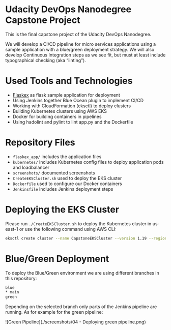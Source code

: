 # Udacity DevOps Nanodegree Capstone Project

This is the final capstone project of the Udacity DevOps Nanodegree. 

We will develop a CI/CD pipeline for micro services applications using a sample application with a blue/green deployment strategy. We will also develop Continuous Integration steps as we see fit, but must at least include typographical checking (aka “linting”).

# Used Tools and Technologies

* [Flaskex](https://github.com/anfederico/flaskex) as flask sample application for deployment
* Using Jenkins together Blue Ocean plugin to implement CI/CD
* Working with CloudFormation (eksctl) to deploy clusters
* Building Kubernetes clusters using AWS EKS
* Docker for building containers in pipelines
* Using hadolint and pylint to lint app.py and the Dockerfile

# Repository Files

* `flaskex_app/` includes the application files
* `kubernetes/` includes Kubernetes config files to deploy application pods and loadbalancer
* `screenshots/` documented screenshots
* `CreateEKSCluster.sh` used to deploy the EKS cluster
* `Dockerfile` used to configure our Docker containers
* `Jenkinsfile` includes Jenkins deployment steps 

# Deploying the EKS Cluster

Please run `./CreateEKSCluster.sh` to deploy the Kubernetes cluster in us-east-1 or use the following command using AWS CLI:

```sh 
eksctl create cluster --name CapstoneEKSCluster --version 1.19 --region us-east-1 --nodegroup-name capstone-nodes --node-type t2.micro --nodes 2 --nodes-min 1 --nodes-max 4 --node-ami auto --zones us-east-1a --zones us-east-1b --zones us-east-1c
```

# Blue/Green Deployment

To deploy the Blue/Green environment we are using different branches in this repository:

```sh
blue
* main
green
```

Depending on the selected branch only parts of the Jenkins pipeline are running. As for example for the green pipeline:


![Green Pipeline](./screenshots/04 - Deploying green pipeline.png)